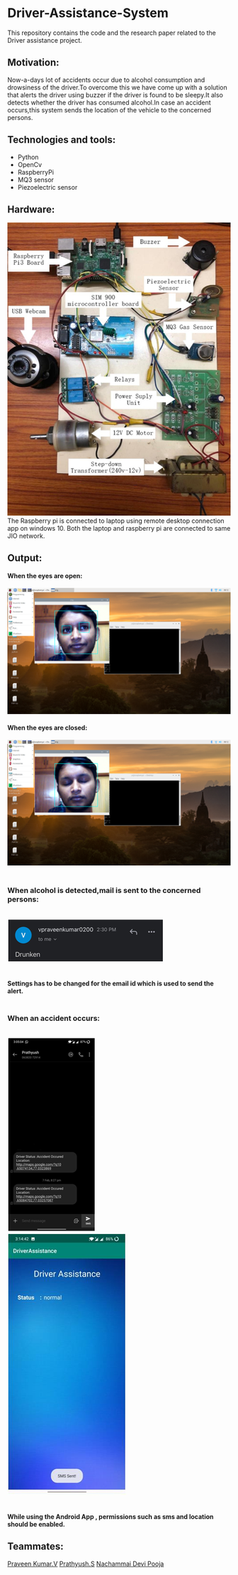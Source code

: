 # Driver-Assistance-System
This repository contains the code and the research paper related to the Driver assistance project.
## Motivation:
Now-a-days lot of accidents occur due to alcohol consumption and drowsiness of the driver.To overcome this we have come up with a solution that alerts the driver using buzzer if the driver is found to be sleepy.It also detects whether the driver has consumed alcohol.In case an accident occurs,this system sends the location of the vehicle to the concerned persons.
## Technologies and tools:
* Python
* OpenCv
* RaspberryPi
* MQ3 sensor
* Piezoelectric sensor
## Hardware:
![](Output%20images/image--020.jpg)
The Raspberry pi is connected to laptop using remote desktop connection app on windows 10.
Both the laptop and raspberry pi are connected to same JIO network.
## Output:
#### When the eyes are open:
![](Output%20images/192.168.43.100%20-%20Remote%20Desktop%20Connection%2021-02-2021%202.42.33%20PM.png)
#### When the eyes are closed:
![](Output%20images/192.168.43.100%20-%20Remote%20Desktop%20Connection%2021-02-2021%202.42.44%20PM.png)
### <br>When alcohol is detected,mail is sent to the concerned persons:
<br>![](Output%20images/image--025.png)
#### <br>Settings has to be changed for the email id which is used to send the alert.
### <br>When an accident occurs:
<br>![](Output%20images/image--026.png)
<br>![](Output%20images/image--029.jpg)
#### <br>While using the Android App , permissions such as sms and location should be enabled.
 ## Teammates:
 [Praveen Kumar.V](https://github.com/praveenkumar0211)
 [Prathyush.S](https://github.com/prathyush2510)
 [Nachammai Devi Pooja](https://github.com/NachammaiPooja)
